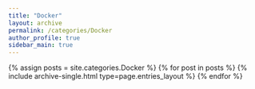 ```yaml
---
title: "Docker"
layout: archive
permalink: /categories/Docker
author_profile: true
sidebar_main: true
---
```


{% assign posts = site.categories.Docker %}
{% for post in posts %} {% include archive-single.html type=page.entries_layout %} {% endfor %}
